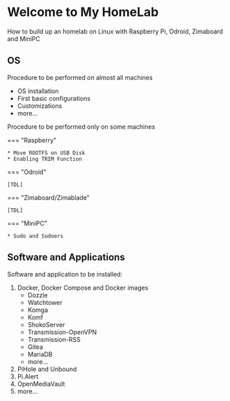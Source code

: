 # Welcome to My HomeLab

How to build up an homelab on Linux with Raspberry Pi, Odroid, Zimaboard and MiniPC

## OS

Procedure to be performed on almost all machines

* OS installation
* First basic configurations
* Customizations
* more...

Procedure to be performed only on some machines

=== "Raspberry"

    * Move ROOTFS on USB Disk
    * Enabling TRIM Function

=== "Odroid"

    [TDL]

=== "Zimaboard/Zimablade"

    [TDL]

=== "MiniPC"

    * Sudo and Sudoers

## Software and Applications

Software and application to be installed:

1. Docker, Docker Compose and Docker images
    * Dozzle
    * Watchtower
    * Komga
    * Komf
    * ShokoServer
    * Transmission-OpenVPN
    * Transmission-RSS
    * Gitea
    * MariaDB
    * more...
2. PiHole and Unbound
3. Pi.Alert
4. OpenMediaVault
5. more...
